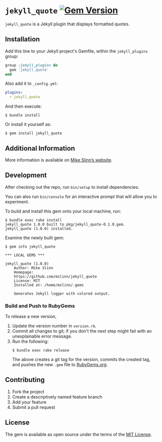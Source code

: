 `jekyll_quote`
[![Gem Version](https://badge.fury.io/rb/jekyll_quote.svg)](https://badge.fury.io/rb/jekyll_quote)
===========

`jekyll_quote` is a Jekyll plugin that displays formatted quotes.

## Installation

Add this line to your Jekyll project's Gemfile, within the `jekyll_plugins` group:

```ruby
group :jekyll_plugins do
  gem 'jekyll_quote'
end
```

Also add it to `_config.yml`:
```yaml
plugins:
  - jekyll_quote
```

And then execute:

    $ bundle install

Or install it yourself as:

    $ gem install jekyll_quote


## Additional Information
More information is available on
[Mike Slinn&rsquo;s website](https://www.mslinn.com/blog/2020/10/03/jekyll-plugins.html).


## Development

After checking out the repo, run `bin/setup` to install dependencies.

You can also run `bin/console` for an interactive prompt that will allow you to experiment.


To build and install this gem onto your local machine, run:
```shell
$ bundle exec rake install
jekyll_quote 1.0.0 built to pkg/jekyll_quote-0.1.0.gem.
jekyll_quote (1.0.0) installed.
```

Examine the newly built gem:
```shell
$ gem info jekyll_quote

*** LOCAL GEMS ***

jekyll_quote (1.0.0)
    Author: Mike Slinn
    Homepage:
    https://github.com/mslinn/jekyll_quote
    License: MIT
    Installed at: /home/mslinn/.gems

    Generates Jekyll logger with colored output.
```


### Build and Push to RubyGems
To release a new version,
  1. Update the version number in `version.rb`.
  2. Commit all changes to git; if you don't the next step might fail with an unexplainable error message.
  3. Run the following:
     ```shell
     $ bundle exec rake release
     ```
     The above creates a git tag for the version, commits the created tag,
     and pushes the new `.gem` file to [RubyGems.org](https://rubygems.org).


## Contributing

1. Fork the project
2. Create a descriptively named feature branch
3. Add your feature
4. Submit a pull request


## License

The gem is available as open source under the terms of the [MIT License](https://opensource.org/licenses/MIT).
